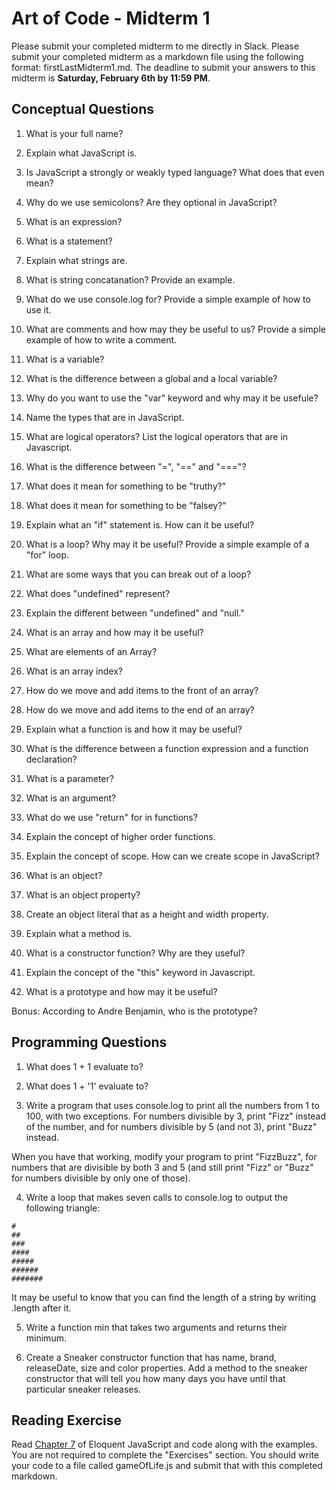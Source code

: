 # Art of Code - Midterm 1
Please submit your completed midterm to me directly in Slack. Please submit your completed midterm as a markdown file using the following format: firstLastMidterm1.md. The deadline to submit your answers to this midterm is **Saturday, February 6th by  11:59 PM**.


## Conceptual Questions

1) What is your full name?

2) Explain what JavaScript is.

3) Is JavaScript a strongly or weakly typed language? What does that even mean?

4) Why do we use semicolons? Are they optional in JavaScript?

5) What is an expression?

6) What is a statement?

7) Explain what strings are.

8) What is string concatanation? Provide an example.

9) What do we use console.log for? Provide a simple example of how to use it.

10) What are comments and how may they be useful to us? Provide a simple example of how to write a comment.

11) What is a variable?

12) What is the difference between a global and a local variable?

13) Why do you want to use the "var" keyword and why may it be usefule?

14) Name the types that are in JavaScript.

15) What are logical operators? List the logical operators that are in Javascript.

16) What is the difference between "=", "==" and "==="?

17) What does it mean for something to be "truthy?"

18) What does it mean for something to be "falsey?"

19) Explain what an "if" statement is. How can it be useful?

20) What is a loop? Why may it be useful? Provide a simple example of a "for" loop.

21) What are some ways that you can break out of a loop?

22) What does "undefined" represent?

23) Explain the different between "undefined" and "null."

24) What is an array and how may it be useful?

25) What are elements of an Array?

26) What is an array index?

27) How do we move and add items to the front of an array?

28) How do we move and add items to the end of an array?

29) Explain what a function is and how it may be useful?

30) What is the difference between a function expression and a function declaration?

31) What is a parameter?

32) What is an argument?

33) What do we use "return" for in functions?

34) Explain the concept of higher order functions.

35) Explain the concept of scope. How can we create scope in JavaScript?

36) What is an object?

37) What is an object property?

38) Create an object literal that as a height and width property.

39) Explain what a method is.

40) What is a constructor function? Why are they useful?

41) Explain the concept of the "this" keyword in Javascript.

42) What is a prototype and how may it be useful?

Bonus: According to Andre Benjamin, who is the prototype?


## Programming Questions

1) What does 1 + 1 evaluate to?

2) What does 1 + '1' evaluate to?

3) Write a program that uses console.log to print all the numbers from 1 to 100, with two exceptions. For numbers divisible by 3, print "Fizz" instead of the number, and for numbers divisible by 5 (and not 3), print "Buzz" instead.

When you have that working, modify your program to print "FizzBuzz", for numbers that are divisible by both 3 and 5 (and still print "Fizz" or "Buzz" for numbers divisible by only one of those).

4) Write a loop that makes seven calls to console.log to output the following triangle:

```
#
##
###
####
#####
######
#######
```

It may be useful to know that you can find the length of a string by writing .length after it.

5) Write a function min that takes two arguments and returns their minimum.

6) Create a Sneaker constructor function that has name, brand, releaseDate, size and color properties. Add a method to the sneaker constructor that will tell you how many days you have until that particular sneaker releases.


## Reading Exercise
Read [Chapter 7](http://eloquentjavascript.net/07_elife.html) of Eloquent JavaScript and code along with the examples. You are not required to complete the "Exercises" section. You should write your code to a file called gameOfLife.js and submit that with this completed markdown.
